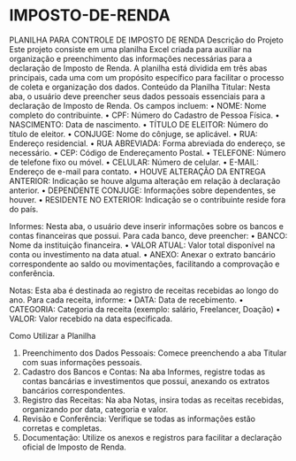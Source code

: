 # IMPOSTO-DE-RENDA
PLANILHA PARA CONTROLE DE IMPOSTO DE RENDA
Descrição do Projeto
Este projeto consiste em uma planilha Excel criada para auxiliar na organização e preenchimento das informações necessárias para a declaração de Imposto de Renda. A planilha está dividida em três abas principais, cada uma com um propósito específico para facilitar o processo de coleta e organização dos dados.
Conteúdo da Planilha
Titular:
Nesta aba, o usuário deve preencher seus dados pessoais essenciais para a declaração de Imposto de Renda. Os campos incluem:
•	NOME: Nome completo do contribuinte.
•	CPF: Número do Cadastro de Pessoa Física.
•	NASCIMENTO: Data de nascimento.
•	TÍTULO DE ELEITOR: Número do título de eleitor.
•	CONJUGE: Nome do cônjuge, se aplicável.
•	RUA: Endereço residencial.
•	RUA ABREVIADA: Forma abreviada do endereço, se necessário.
•	CEP: Código de Endereçamento Postal.
•	TELEFONE: Número de telefone fixo ou móvel.
•	CELULAR: Número de celular.
•	E-MAIL: Endereço de e-mail para contato.
•	HOUVE ALTERAÇÃO DA ENTREGA ANTERIOR: Indicação se houve alguma alteração em relação à declaração anterior.
•	DEPENDENTE CONJUGE: Informações sobre dependentes, se houver.
•	RESIDENTE NO EXTERIOR: Indicação se o contribuinte reside fora do país.

Informes:
Nesta aba, o usuário deve inserir informações sobre os bancos e contas financeiras que possui. Para cada banco, deve preencher:
•	BANCO: Nome da instituição financeira.
•	VALOR ATUAL: Valor total disponível na conta ou investimento na data atual.
•	ANEXO: Anexar o extrato bancário correspondente ao saldo ou movimentações, facilitando a comprovação e conferência.

Notas:
Esta aba é destinada ao registro de receitas recebidas ao longo do ano. Para cada receita, informe:
•	DATA: Data de recebimento.
•	CATEGORIA: Categoria da receita (exemplo: salário, Freelancer, Doação)
•	VALOR: Valor recebido na data especificada.

Como Utilizar a Planilha
1.	Preenchimento dos Dados Pessoais: Comece preenchendo a aba Titular com suas informações pessoais.
2.	Cadastro dos Bancos e Contas: Na aba Informes, registre todas as contas bancárias e investimentos que possui, anexando os extratos bancários correspondentes.
3.	Registro das Receitas: Na aba Notas, insira todas as receitas recebidas, organizando por data, categoria e valor.
4.	Revisão e Conferência: Verifique se todas as informações estão corretas e completas.
5.	Documentação: Utilize os anexos e registros para facilitar a declaração oficial de Imposto de Renda.

